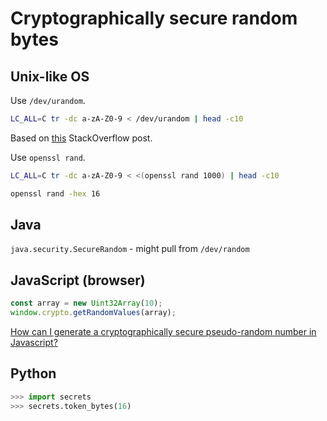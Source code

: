 # Cryptographically secure random bytes

## Unix-like OS

Use `/dev/urandom`.

```bash
LC_ALL=C tr -dc a-zA-Z0-9 < /dev/urandom | head -c10
```

Based on [this](https://unix.stackexchange.com/questions/230673/how-to-generate-a-random-string) StackOverflow post.

Use `openssl rand`.

```bash
LC_ALL=C tr -dc a-zA-Z0-9 < <(openssl rand 1000) | head -c10
```

```bash
openssl rand -hex 16
```

## Java

`java.security.SecureRandom` - might pull from `/dev/random`

## JavaScript (browser)

```javascript
const array = new Uint32Array(10);
window.crypto.getRandomValues(array);
```

[How can I generate a cryptographically secure pseudo-random number in Javascript?](https://stackoverflow.com/questions/58600148/how-can-i-generate-a-cryptographically-secure-pseudo-random-number-in-javascript)

## Python

```python
>>> import secrets
>>> secrets.token_bytes(16)
```
